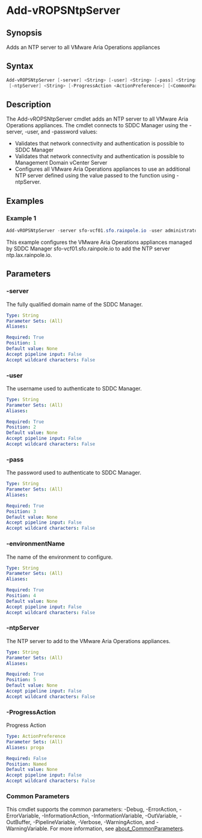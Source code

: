 # Add-vROPSNtpServer

## Synopsis

Adds an NTP server to all VMware Aria Operations appliances

## Syntax

```powershell
Add-vROPSNtpServer [-server] <String> [-user] <String> [-pass] <String> [-environmentName] <String>
 [-ntpServer] <String> [-ProgressAction <ActionPreference>] [<CommonParameters>]
```

## Description

The Add-vROPSNtpServer cmdlet adds an NTP server to all VMware Aria Operations appliances.
The cmdlet connects to SDDC Manager using the -server, -user, and -password values:

- Validates that network connectivity and authentication is possible to SDDC Manager
- Validates that network connectivity and authentication is possible to Management Domain vCenter Server
- Configures all VMware Aria Operations appliances to use an additional NTP server defined using the value
passed to the function using -ntpServer.

## Examples

### Example 1

```powershell
Add-vROPSNtpServer -server sfo-vcf01.sfo.rainpole.io -user administrator@vsphere.local -pass VMw@re1! -environmentName xint-env -ntpServer ntp.lax.rainpole.io
```

This example configures the VMware Aria Operations appliances managed by SDDC Manager sfo-vcf01.sfo.rainpole.io to add the NTP server ntp.lax.rainpole.io.

## Parameters

### -server

The fully qualified domain name of the SDDC Manager.

```yaml
Type: String
Parameter Sets: (All)
Aliases:

Required: True
Position: 1
Default value: None
Accept pipeline input: False
Accept wildcard characters: False
```

### -user

The username used to authenticate to SDDC Manager.

```yaml
Type: String
Parameter Sets: (All)
Aliases:

Required: True
Position: 2
Default value: None
Accept pipeline input: False
Accept wildcard characters: False
```

### -pass

The password used to authenticate to SDDC Manager.

```yaml
Type: String
Parameter Sets: (All)
Aliases:

Required: True
Position: 3
Default value: None
Accept pipeline input: False
Accept wildcard characters: False
```

### -environmentName

The name of the environment to configure.

```yaml
Type: String
Parameter Sets: (All)
Aliases:

Required: True
Position: 4
Default value: None
Accept pipeline input: False
Accept wildcard characters: False
```

### -ntpServer

The NTP server to add to the VMware Aria Operations appliances.

```yaml
Type: String
Parameter Sets: (All)
Aliases:

Required: True
Position: 5
Default value: None
Accept pipeline input: False
Accept wildcard characters: False
```

### -ProgressAction

Progress Action

```yaml
Type: ActionPreference
Parameter Sets: (All)
Aliases: proga

Required: False
Position: Named
Default value: None
Accept pipeline input: False
Accept wildcard characters: False
```

### Common Parameters

This cmdlet supports the common parameters: -Debug, -ErrorAction, -ErrorVariable, -InformationAction, -InformationVariable, -OutVariable, -OutBuffer, -PipelineVariable, -Verbose, -WarningAction, and -WarningVariable. For more information, see [about_CommonParameters](http://go.microsoft.com/fwlink/?LinkID=113216).
